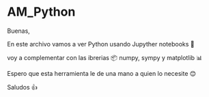 # AM_Python

Buenas,

En este archivo vamos a ver Python usando Jupyther notebooks :snake: 

voy a complementar con las ibrerias :package: numpy, sympy y matplotlib :bar_chart:

Espero que esta herramienta le de una mano a quien lo necesite :blush:

Saludos :thumbsup:
